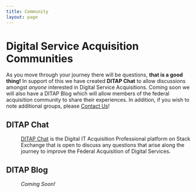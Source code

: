 ```yaml
---
title: Community
layout: page
---
```


<h1>Digital Service Acquisition Communities</h1>
As you move through your journey there will be questions, <strong>that is a good thing!</strong> In support of this we have created  <strong>DITAP Chat</strong> to allow discussions amongst <em>anyone</em> interested in Digital Service Acquisitions. Coming soon we will also have a DITAP Blog which will allow members of the federal acquisition community to share their experiences. In addition, if you wish to note additional groups, please 
<a href="mailto:jmostowski@omb.eop.gov">Contact Us</a>!

<p>
<dl>
  <h2>DITAP Chat</h2>
  <dd><a href="http://stackoverflow.com/" target="_blank">DITAP Chat</a> is the Digital IT Acquisition Professional platform on Stack Exchange that is open to discuss any questions that arise along the journey to improve the Federal Acquisition of Digital Services.
    <dl>
      <dt></dt>
    </dl>
  </dd>
  <h2>DITAP Blog</h2>
  <dd><em>Coming Soon!</em>
  <dl>
    </dl>
    </dd>
   </dl>
</p>   
    

